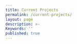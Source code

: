 ```yaml
---
title: Current Projects
permalink: /current-projects/
layout: page
description: >-
Keywords: ''
published: true
---
```


